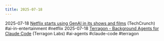 ```yaml
---
title: 2025-07-18
---
```


2025-07-18 [Netflix starts using GenAI in its shows and films](https://techcrunch.com/2025/07/18/netflix-starts-using-genai-in-its-shows-and-films/) (TechCrunch) #ai-in-entertainment #netflix
2025-07-18 [Terragon - Background Agents for Claude Code](https://www.terragonlabs.com/) (Terragon Labs) #ai-agents #claude-code #terragon
